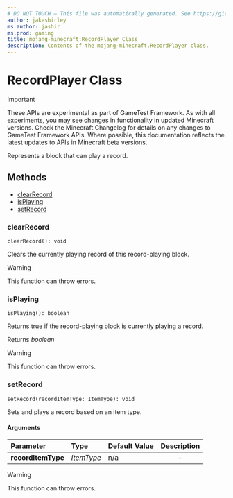 ```yaml
---
# DO NOT TOUCH — This file was automatically generated. See https://github.com/Mojang/MinecraftScriptingApiDocsGenerator to modify descriptions, examples, etc.
author: jakeshirley
ms.author: jashir
ms.prod: gaming
title: mojang-minecraft.RecordPlayer Class
description: Contents of the mojang-minecraft.RecordPlayer class.
---
```

# RecordPlayer Class
>[!IMPORTANT]
>These APIs are experimental as part of GameTest Framework. As with all experiments, you may see changes in functionality in updated Minecraft versions. Check the Minecraft Changelog for details on any changes to GameTest Framework APIs. Where possible, this documentation reflects the latest updates to APIs in Minecraft beta versions.


Represents a block that can play a record.


## Methods
- [clearRecord](#clearrecord)
- [isPlaying](#isplaying)
- [setRecord](#setrecord)
  
### **clearRecord**
`
clearRecord(): void
`

Clears the currently playing record of this record-playing block.


> [!WARNING]
> This function can throw errors.

### **isPlaying**
`
isPlaying(): boolean
`

Returns true if the record-playing block is currently playing a record.

Returns *boolean*

> [!WARNING]
> This function can throw errors.

### **setRecord**
`
setRecord(recordItemType: ItemType): void
`

Sets and plays a record based on an item type.
#### Arguments
| Parameter | Type | Default Value | Description |
| :--- | :--- | :--- | :---: |
| **recordItemType** | [*ItemType*](ItemType.md) | n/a | - |


> [!WARNING]
> This function can throw errors.


